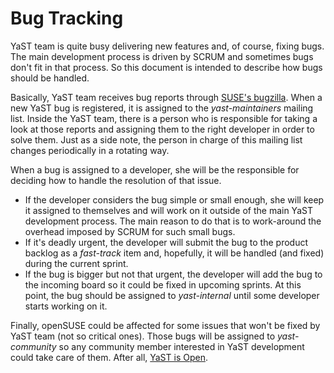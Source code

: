 Bug Tracking
============

YaST team is quite busy delivering new features and, of course, fixing bugs.
The main development process is driven by SCRUM and sometimes bugs don't fit in
that process. So this document is intended to describe how bugs should be
handled.

Basically, YaST team receives bug reports through [SUSE's
bugzilla](http://bugzilla.suse.com). When a new YaST bug is registered, it is
assigned to the *yast-maintainers* mailing list. Inside the YaST team, there is
a person who is responsible for taking a look at those reports and assigning
them to the right developer in order to solve them. Just as a side note, the
person in charge of this mailing list changes periodically in a rotating way.

When a bug is assigned to a developer, she will be the responsible for deciding
how to handle the resolution of that issue.

* If the developer considers the bug simple or small enough, she will keep it
  assigned to themselves and will work on it outside of the main YaST development
  process. The main reason to do that is to work-around the overhead imposed by
  SCRUM for such small bugs.
* If it's deadly urgent, the developer will submit the bug to the product
  backlog as a _fast-track_ item and, hopefully, it will be handled (and fixed)
  during the current sprint.
* If the bug is bigger but not that urgent, the developer will add the bug to
  the incoming board so it could be fixed in upcoming sprints. At this point,
  the bug should be assigned to *yast-internal* until some developer
  starts working on it.

Finally, openSUSE could be affected for some issues that won't be fixed by YaST
team (not so critical ones). Those bugs will be assigned to *yast-community*
so any community member interested in YaST development could take care of them.
After all, [YaST is Open](http://yastgithubio.readthedocs.org/en/latest/yast_is_open/).
